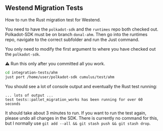 ## Westend Migration Tests

How to run the Rust migration test for Westend.

You need to have the `polkadot-sdk` and the `runtimes` repo both checked out. Polkadot-SDK must be on
branch `donal-ahm`. Then go into the runtimes repo, navigate to the correct subfolder and run the
Just command.

You only need to modify the first argument to where you have checked out the `polkadot-sdk`.

⚠️ Run this only after you committed all you work.

```bash
cd integration-tests/ahm
just port /home/user/polkadot-sdk cumulus/test/ahm
```
You should see a lot of console output and eventually the Rust test running:

```pre
... lots of output ...
test tests::pallet_migration_works has been running for over 60 seconds
```

It should take about 3 minutes to run. If you want to run the test again, please undo all changes in the
SDK. There is currently no command for this, but I normally use `git add --all && git stash push && git stash drop`.
